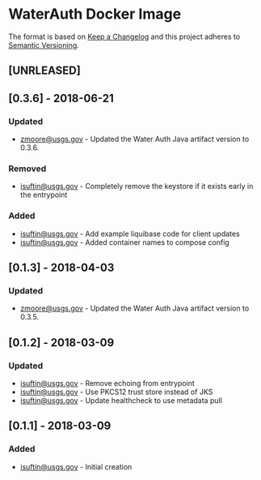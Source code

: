 # WaterAuth Docker Image

The format is based on [Keep a Changelog](http://keepachangelog.com/)
and this project adheres to [Semantic Versioning](http://semver.org/).

## [UNRLEASED]

## [0.3.6] - 2018-06-21
### Updated
- zmoore@usgs.gov - Updated the Water Auth Java artifact version to 0.3.6.
### Removed
- isuftin@usgs.gov - Completely remove the keystore if it exists early in the
  entrypoint
### Added
- isuftin@usgs.gov - Add example liquibase code for client updates
- isuftin@usgs.gov - Added container names to compose config

## [0.1.3] - 2018-04-03
### Updated
- zmoore@usgs.gov - Updated the Water Auth Java artifact version to 0.3.5.

## [0.1.2] - 2018-03-09
### Updated
- isuftin@usgs.gov - Remove echoing from entrypoint
- isuftin@usgs.gov - Use PKCS12 trust store instead of JKS
- isuftin@usgs.gov - Update healthcheck to use metadata pull

## [0.1.1] - 2018-03-09
### Added
- isuftin@usgs.gov - Initial creation
